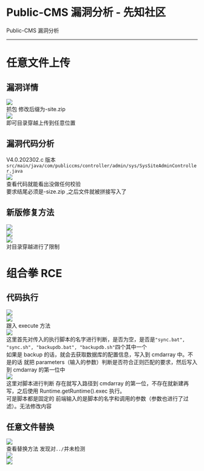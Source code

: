 

# Public-CMS 漏洞分析 - 先知社区

Public-CMS 漏洞分析

- - -

# 任意文件上传

## 漏洞详情

[![](assets/1706233518-781c600ca1f35b17e11c26af5b57b82f.png)](https://cdn.nlark.com/yuque/0/2024/png/21762749/1705301151497-715b2a94-ebff-4943-a065-5ad339eae984.png#averageHue=%23c3bba5&clientId=uc5119311-f769-4&from=paste&height=629&id=u388668b3&originHeight=943&originWidth=1885&originalType=binary&ratio=1.5&rotation=0&showTitle=false&size=91124&status=done&style=none&taskId=uddcd90d3-17bf-4884-9816-c0d58238069&title=&width=1256.6666666666667)  
抓包 修改后缀为-site.zip  
[![](assets/1706233518-b483a7af6bd2fd7886195b0575904fff.png)](https://cdn.nlark.com/yuque/0/2024/png/21762749/1705301192164-0b587bb9-1a20-41d5-83da-3e6f8c90bc0c.png#averageHue=%23e8edf3&clientId=uc5119311-f769-4&from=paste&height=540&id=uff9156bc&originHeight=810&originWidth=751&originalType=binary&ratio=1.5&rotation=0&showTitle=false&size=122881&status=done&style=none&taskId=ue145ca1b-f50a-40b2-a322-df5cedb444c&title=&width=500.6666666666667)  
即可目录穿越上传到任意位置

## 漏洞代码分析

V4.0.202302.c 版本  
`src/main/java/com/publiccms/controller/admin/sys/SysSiteAdminController.java`  
[![](assets/1706233518-1591cb97b7aa7d6fad3016dd3350037c.png)](https://cdn.nlark.com/yuque/0/2024/png/21762749/1705300954913-fdc09e0d-6f38-4320-a8cd-5a0606bce06a.png#averageHue=%232d2c2b&clientId=ud659498e-6e05-4&from=paste&id=u6b385cf3&originHeight=557&originWidth=1051&originalType=url&ratio=1.5&rotation=0&showTitle=false&status=done&style=none&taskId=u4987f186-4a88-48aa-bd08-f590a686bf8&title=)  
查看代码就能看出没做任何校验  
要求结尾必须是-size.zip ,之后文件就被拼接写入了

## 新版修复方法

[![](assets/1706233518-c587f4f98fbcb5280548a75a85f29f62.png)](https://cdn.nlark.com/yuque/0/2024/png/21762749/1705300631144-ef35b9b0-2dc6-4616-a913-3fde34b2e289.png#averageHue=%23202329&clientId=ud659498e-6e05-4&from=paste&height=553&id=u0f2dced1&originHeight=829&originWidth=1923&originalType=binary&ratio=1.5&rotation=0&showTitle=false&size=197630&status=done&style=none&taskId=u8b8f07db-c3dd-4246-b58e-ef2ba2a5e9c&title=&width=1282)  
[![](assets/1706233518-39150f4e15a000aa6f7b75bb3839e5fc.png)](https://cdn.nlark.com/yuque/0/2024/png/21762749/1705301047541-b6bf0ca5-363f-49cd-bc69-13427457bea3.png#averageHue=%23212327&clientId=ud659498e-6e05-4&from=paste&height=109&id=u2bb5c023&originHeight=163&originWidth=1368&originalType=binary&ratio=1.5&rotation=0&showTitle=false&size=25979&status=done&style=none&taskId=ufb0e7268-1d23-48a7-9a53-f9d11634045&title=&width=912)  
[![](assets/1706233518-28cb3a1846e39f4f1ce3f52d71bfc839.png)](https://cdn.nlark.com/yuque/0/2024/png/21762749/1705301098307-2280c428-559d-46ec-a19b-14674b4fe9d3.png#averageHue=%23212327&clientId=uc5119311-f769-4&from=paste&height=160&id=ua570037e&originHeight=240&originWidth=919&originalType=binary&ratio=1.5&rotation=0&showTitle=false&size=30539&status=done&style=none&taskId=ud2445ee0-28ef-4f84-b169-6547be418c2&title=&width=612.6666666666666)  
对目录穿越进行了限制

# 组合拳 RCE

## 代码执行

[![](assets/1706233518-d8d175e7efe2f371336fc829b67d3f5a.png)](https://cdn.nlark.com/yuque/0/2024/png/21762749/1705391457355-5dd913e2-7c09-4531-a1eb-b417dbccc3b3.png#averageHue=%23d3c5a3&clientId=uf332a152-58d9-4&from=paste&height=578&id=u843fb655&originHeight=867&originWidth=2295&originalType=binary&ratio=1.5&rotation=0&showTitle=false&size=98148&status=done&style=none&taskId=u1bf264dc-14fc-4ab8-92c4-037bfb34865&title=&width=1530)  
[![](assets/1706233518-067cb0260d271fdfe9e085a19dede88c.png)](https://cdn.nlark.com/yuque/0/2024/png/21762749/1705390395442-5106452b-2aa6-4a2e-935c-094f72297471.png#averageHue=%23202226&clientId=uf332a152-58d9-4&from=paste&height=392&id=ueef48135&originHeight=588&originWidth=1677&originalType=binary&ratio=1.5&rotation=0&showTitle=false&size=116888&status=done&style=none&taskId=ua09b5bd7-2e44-449f-82d1-dde380ccb8b&title=&width=1118)  
跟入 execute 方法  
[![](assets/1706233518-998a8f593d89d7aacc9376e823eb3bef.png)](https://cdn.nlark.com/yuque/0/2024/png/21762749/1705390557102-8370d3b8-7c04-46f1-ac12-03c687d685b7.png#averageHue=%23202228&clientId=uf332a152-58d9-4&from=paste&height=694&id=ua76e3342&originHeight=1041&originWidth=1926&originalType=binary&ratio=1.5&rotation=0&showTitle=false&size=200692&status=done&style=none&taskId=ub3e05653-07c9-48a1-b816-1fda1d66bc9&title=&width=1284)  
这里首先对传入的执行脚本的名字进行判断，是否为空，是否是`"sync.bat", "sync.sh", "backupdb.bat", "backupdb.sh"`四个其中一个  
如果是 backup 的话，就会去获取数据库的配置信息，写入到 cmdarray 中。不是的话 就把 parameters（输入的参数）判断是否符合正则匹配的要求，然后写入到 cmdarray 的第一位中  
[![](assets/1706233518-d8baafd9d1e6d951da9daa4f1262b702.png)](https://cdn.nlark.com/yuque/0/2024/png/21762749/1705391018869-3463567d-1fb9-44c9-bf24-81e74ab2cbb4.png#averageHue=%2322262c&clientId=uf332a152-58d9-4&from=paste&height=472&id=ud84294d4&originHeight=708&originWidth=2158&originalType=binary&ratio=1.5&rotation=0&showTitle=false&size=201569&status=done&style=none&taskId=u97812ba9-20ee-4b36-b692-fec788e04dc&title=&width=1438.6666666666667)  
这里对脚本进行判断 存在就写入路径到 cmdarray 的第一位，不存在就新建再写，之后使用 Runtime.getRuntime().exec 执行。  
可是脚本都是固定的 前端输入的是脚本的名字和调用的参数（参数也进行了过滤）。无法修改内容

## 任意文件替换

[![](assets/1706233518-468639cb171db397dd5512fd254e284d.png)](https://cdn.nlark.com/yuque/0/2024/png/21762749/1705391627778-d580034a-3bee-4596-bb97-f8945a6d5889.png#averageHue=%23eff3f0&clientId=uf332a152-58d9-4&from=paste&height=365&id=u0ee0078c&originHeight=547&originWidth=1788&originalType=binary&ratio=1.5&rotation=0&showTitle=false&size=461207&status=done&style=none&taskId=uc17e5133-3e06-4a34-bcac-c2d5b5bada9&title=&width=1192)  
查看替换方法 发现对`../`并未检测  
[![](assets/1706233518-e7e67a7de3c9c0deb96dff705ee2548c.png)](https://cdn.nlark.com/yuque/0/2024/png/21762749/1705391933978-0fd24ac0-2e1a-4184-8062-41aaa56a9207.png#averageHue=%23212327&clientId=uf332a152-58d9-4&from=paste&height=305&id=ueaf2f379&originHeight=457&originWidth=1753&originalType=binary&ratio=1.5&rotation=0&showTitle=false&size=120398&status=done&style=none&taskId=uf39e11f4-7d2a-4a93-b821-43979bdbb2a&title=&width=1168.6666666666667)  
[![](assets/1706233518-101a5dec82e2eaab3136f303fcb7d347.png)](https://cdn.nlark.com/yuque/0/2024/png/21762749/1705391920896-5c9deb79-d912-4962-b412-ef5a2d3755de.png#averageHue=%23202125&clientId=uf332a152-58d9-4&from=paste&height=483&id=ue621cee6&originHeight=724&originWidth=1507&originalType=binary&ratio=1.5&rotation=0&showTitle=false&size=107470&status=done&style=none&taskId=uc7635b7e-9309-4ec0-b626-1652a15debb&title=&width=1004.6666666666666)
